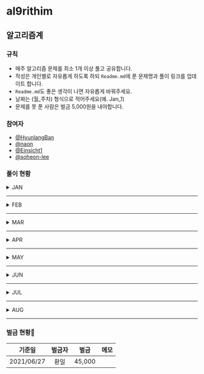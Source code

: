 # al9rithim
## 알고리즘계
### 규칙
- 매주 알고리즘 문제를 최소 1개 이상 풀고 공유합니다.
- 작성은 개인별로 자유롭게 하도록 하되 `Readme.md`에 푼 문제명과 풀이 링크를 업데이트 합니다. 
- `Readme.md`도 좋은 생각이 나면 자유롭게 바꿔주세요.
- 날짜는 (월_주차) 형식으로 적어주세요(예. Jan_1)
- 문제를 못 푼 사람은 벌금 5,000원을 내야합니다.

### 참여자
- [@HyunlangBan](https://github.com/HyunlangBan)
- [@naon](https://github.com/nanaon)
- [@Einsicht1](https://github.com/Einsicht1)
- [@soheon-lee](https://github.com/soheon-lee)

### 풀이 현황

<details>
<summary>JAN</summary>

|날짜|작성자|문제|
|:---:|:---:|:---:|
|JAN-5|[@HyunlangBan](https://github.com/HyunlangBan)|[백준_2012_등수매기기](hyunlang_ban/bj_2012_등수매기기.md)
| |[@naon](https://github.com/nanaon)|[프로그래머스_완주하지_못한_선수](naon_jeong/programmers_42576.py)|
| |[@Einsicht1](https://github.com/Einsicht1)|[프로그래머스 문자열 내림차순으로 배치하기](hwanil_kim/first_week.md)|
| | |[프로그래머스 나누어 떨어지는 숫자 배열](hwanil_kim/first_week.md) |

</details>

---

<details>
<summary>FEB</summary>

|날짜|작성자|문제|
|:---:|:---:|:---:|
|FEB-1|[@Einsicht1](https://github.com/Einsicht1)|[프로그래머스 같은 숫자는 싫어](hwanil_kim/first_week.md)| 
| | |[프로그래머스 모의고사](hwanil_kim/first_week.md)| 
| | |[회문 만들기](hwanil_kim/first_week.md)| 
| | |[프로그래머스 짝수와 홀수](hwanil_kim/second_week.md)| 
| | |[프로그래머스 약수의 합](hwanil_kim/second_week.md)| 
| | |[프로그래머스 직사각형 별찍기](hwanil_kim/second_week.md)| 
| | |[프로그래머스 핸드폰번호 가리기](hwanil_kim/second_week.md)| 
| | |[프로그래머스 자릿수 더하기](hwanil_kim/second_week.md)| 
| | |[프로그래머스 평균 구하기](hwanil_kim/second_week.md)| 
| | |[프로그래머스 시저 암호](hwanil_kim/second_week.md)| 
| | |[프로그래머스 이상한 문자 만들기](hwanil_kim/second_week.md)| 
| | |[프로그래머스 자연수 뒤집어 배열로 만들기](hwanil_kim/second_week.md)| 
| | |[프로그래머스 정수 제곱근 판별](hwanil_kim/second_week.md)| 
| |[@HyunlangBan](https://github.com/HyunlangBan)|[백준_1092_배](hyunlang_ban/bj_1092_배.md)|
| |[@naon](https://github.com/nanaon)|[프로그래머스 수박수박수박수박수박수?](naon_jeong/programmers_12922.py)|
|FEB-2|[@Einsicht1](https://github.com/Einsicht1)|[행열의 덧셈](hwanil_kim/week3.md)| 
| | |[x만큼 간격이 있는 n개의 숫자](hwanil_kim/second_week.md)| 
| | |[하샤드 수](hwanil_kim/second_week.md)| 
| | |[제일 작은 수 제거하기](hwanil_kim/second_week.md)| 
| | |[제일 작은 수 제거하기](hwanil_kim/second_week.md)| 
| | |[콜라츠 추측](hwanil_kim/second_week.md)| 
| | |[두 개 뽑아서 더하기](hwanil_kim/second_week.md)| 
| | |[크레인 인형뽑기 게임](hwanil_kim/second_week.md)| 
| |[@HyunlangBan](https://github.com/HyunlangBan)|[백준_2212_센서](hyunlang_ban/bj_2212_센서.md)|
| |[@naon](https://github.com/nanaon)|[프로그래머스_가운데 글자 가져오기](naon_jeong/programmers_12903.py)|
|FEB-3|[@Einsicht1](https://github.com/Einsicht1)|[체육복](hwanil_kim/week3.md)| 
| |[@naon](https://github.com/nanaon)|[프로그래머스_문자열 내 p와 y의 개수](naon_jeong/programmers_12916.py)|
| |[@HyunlangBan](https://github.com/HyunlangBan)|[백준_1461_도서관](hyunlang_ban/bj_1461_도서관.md)|
|FEB-4|[@HyunlangBan](https://github.com/HyunlangBan)|[백준_1781_컵라면](hyunlang_ban/bj_1781_컵라면.md)|
| |[@naon](https://github.com/nanaon)|[프로그래머스_문자열 다루기 기본](naon_jeong/programmers_12918.py)|

</details>

---

<details>
<summary>MAR</summary>

|날짜|작성자|문제|
|:---:|:---:|:---:|
|MAR-1|[@HyunlangBan](https://github.com/HyunlangBan)|[백준_9663_N-Queen](hyunlang_ban/bj_9663_N-Queen.md)|
| |[@soheon-lee](https://github.com/soheon-lee)|[프로그래머스 level1](soheon_lee/0307/0307_algoritm.py)|
| |[@naon](https://github.com/nanaon)|[프로그래머스_서울에서 김서방 찾기](naon_jeong/programmers_12919.py)|
|MAR-2|[@HyunlangBan](https://github.com/HyunlangBan)|[백준_1987_알파벳](hyunlang_ban/bj_1987_알파벳.md)|
| |[@naon](https://github.com/nanaon)|[프로그래머스_문자열을 정수로 바꾸기](naon_jeong/programmers_12925.py)|
| |[@Einsicht1](https://github.com/Einsicht1)|[소수찾기](hwanil_kim/week5.md)|
| | |[문자열 내 마음대로 정렬하기](hwanil_kim/week5.md)|
|MAR-3|[@naon](https://github.com/nanaon)|[프로그래머스_제일 작은 수 제거하기](naon_jeong/programmers_12935.py)|
| |[@HyunlangBan](https://github.com/HyunlangBan)|[백준_1759_암호만들기](hyunlang_ban/bj_1759_암호만들기.md)|
| |[@Einsicht1](https://github.com/Einsicht1)|[최대공약수와 최소공배수](hwanil_kim/week5.md)|
|MAR-4|[@naon](https://github.com/nanaon)|[프로그래머스_직사각형 별찍기](naon_jeong/programmers_12969.py)|
| |[@HyunlangBan](https://github.com/HyunlangBan)|[백준_5719_거의최단경로](hyunlang_ban/bj_5719_거의최단경로.md)|
| |[@soheon-lee](https://github.com/soheon-lee)|[프로그래머스_크레인_인형뽑기_게임](soheon_lee/0328_kakao_cranes.py)|

</details>

---

<details>
<summary>APR</summary>

|날짜|작성자|문제|메모|
|:---:|:---:|:---:|:---:|
|APR-1|[@HyunlangBan](https://github.com/HyunlangBan)|[백준_1774_우주신과의_교감](hyunlang_ban/bj_1774_우주신과의교감.md)|
| |[@soheon-lee](https://github.com/soheon-lee)|[프로그래머스_마라톤완주](soheon_lee/0404_marathon_collecionts.py)|`collections` 모듈을 배움.
| |[@Einsicht1](https://github.com/Einsicht1)|[간단한 이진탐색 구현](hwanil_kim/week6.md)|
| |[@naon](https://github.com/nanaon)|[프로그래머스_두 정수 사이의 합](naon_jeong/programmers_12912.py)|
|APR-2|[@Einsicht1](https://github.com/Einsicht1)|[재귀 삼각함수](hwanil_kim/week7.md)|
| |[@Einsicht1](https://github.com/Einsicht1)|[자릿수의 합 재귀(코드잇 문제)](hwanil_kim/week7.md)|
| |[@Einsicht1](https://github.com/Einsicht1)|[리스트 뒤집기 재귀(코드잇 문제)](hwanil_kim/week7.md)|
| |[@Einsicht1](https://github.com/Einsicht1)|[하노이의 탑](hwanil_kim/week7.md)|
| |[@Einsicht1](https://github.com/Einsicht1)|[가까운 매장 찾기](hwanil_kim/week7.md)|
| |[@Einsicht1](https://github.com/Einsicht1)|[강남역 폭우](hwanil_kim/week7.md)|
| |[@Einsicht1](https://github.com/Einsicht1)|[1 ~ n까지의 합(divide and conquer 방식)](hwanil_kim/week7.md)|
| |[@Einsicht1](https://github.com/Einsicht1)|[divide and conquer로 merge sort 구현하기)](hwanil_kim/week7.md)|
| |[@naon](https://github.com/nanaon)|[프로그래머스_K번째수](naon_jeong/programmers_42748.py)|
| |[@HyunlangBan](https://github.com/HyunlangBan)|[백준_1697_숨바꼭질](hyunlang_ban/bj_1697_숨바꼭질.md)|
|APR-3|[@Einsicht1](https://github.com/Einsicht1)|[최소 동전으로 거슬러 주기(greedy algorithm)](hwanil_kim/week8.md)|
| |[@naon](https://github.com/nanaon)|[프로그래머스_타겟 넘버](naon_jeong/programmers_43165.py)|
| |[@naon](https://github.com/nanaon)|[프로그래머스_모의고사](naon_jeong/programmers_42840.py)|
| |[@Einsicht1](https://github.com/Einsicht1)|[최소 벌금](hwanil_kim/week8.md)|
| |[@HyunlangBan](https://github.com/HyunlangBan)|[백준_2606_바이러스](hyunlang_ban/bj_2606_바이러스.md)|
| |[@soheon-lee](https://github.com/soheon-lee)|[프로그래머스 다트게임](soheon_lee/0418_dartgame.py)|
|APR-4|[@naon](https://github.com/nanaon)|[백준_프린터 큐](naon_jeong/boj_1966.py)|
| |[@naon](https://github.com/nanaon)|[백준_키로거](naon_jeong/boj_5397.py)|
| |[@naon](https://github.com/nanaon)|[백준_수 찾기](naon_jeong/boj_1920.py)|
| |[@naon](https://github.com/nanaon)|[백준_수 정렬하기2](naon_jeong/boj_2751.py)|
| |[@soheon-lee](https://github.com/soheon-lee)|[프로그래머스_2016년요일](soheon_lee/0425_2016.py)|
| |[@Einsicht1](https://github.com/Einsicht1)|[신규 아이디 추천](hwanil_kim/week9.md)|
| |[@HyunlangBan](https://github.com/HyunlangBan)|[백준_1012_유기농배추](hyunlang_ban/bj_1012_유기농배추.md)|
|APR-5|[@Einsicht1](https:/github.com/Einsicht1)|[2016년(프로그래머스)](hwanil_kim/week10.md)|
| |[@Einsicht1](https:/github.com/Einsicht1)|[예산(프로그래머스)](hwanil_kim/week10.md)|
| |[@Einsicht1](https:/github.com/Einsicht1)|[내적(프로그래머스)](hwanil_kim/week10.md)|
| |[@Einsicht1](https:/github.com/Einsicht1)|[음양 더하기(프로그래머스)](hwanil_kim/week10.md)|
| |[@Einsicht1](https:/github.com/Einsicht1)|[폰켓몬(프로그래머스)](hwanil_kim/week10.md)|
| |[@naon](https://github.com/nanaon)|[백준_공유기 설치](naon_jeong/boj_2110.py)|
| |[@naon](https://github.com/nanaon)|[프로그래머스_가장 큰 수](naon_jeong/programmers_42746.py)|
| |[@HyunlangBan](https://github.com/HyunlangBan)|[백준_1325_효율적인해킹](hyunlang_ban/bj_1325_효율적인해킹.md)|
| |[@soheon-lee](https://github.com/soheon-lee)|[음양조합](soheon_lee/0502_plusminus.js)|
| |[@Einsicht1](https:/github.com/Einsicht1)|[실패율(프로그래머스)](hwanil_kim/week10.md)|

</details>

---

<details>
<summary>MAY</summary>

|날짜|작성자|문제|메모|
|:---:|:---:|:---:|:---:|
|MAY-1|[@naon](https://github.com/nanaon)|[백준_트로피 진열](naon_jeong/boj_1668.py)|
| |[@Einsicht1](https:/github.com/Einsicht1)|[트리 순회(in-order)](hwanil_kim/week11.md)|
|MAY-2|[@HyunlangBan](https://github.com/HyunlangBan)|[백준_10282_해킹](hyunlang_ban/bj_10282_해킹.md)|
| |[@naon](https://github.com/nanaon)|[백준_나이순 정렬](naon_jeong/boj_10814.py)|
|MAY-3|[@soheon-lee](https://github.com/soheon-lee)|[BigOnotationExample](soheon_lee/0522_prefixAverageSummating.js)|
| |[@HyunlangBan](https://github.com/HyunlangBan)|[백준_2012_등수매기기](hyunlang_ban/bj_2012_등수매기기.md)|복습|
|MAY-4|[@naon](https://github.com/nanaon)|[백준_피보나치 수](naon_jeong/boj_2747.py)|
| |[@soheon-lee](https://github.com/soheon-lee)|[HashTable](soheon_lee/0525_hashTable_sumOfUniqueEntries.js)|자료구조|
| |[@HyunlangBan](https://github.com/HyunlangBan)|[백준_1092_배](hyunlang_ban/bj_1092_배.md)|복습|
</details>

---

<details>
<summary>JUN</summary>

|날짜|작성자|문제|메모|
|:---:|:---:|:---:|:---:|
|JUN-1|[@soheon-lee](https://github.com/soheon-lee)|[Stack 구현](soheon_lee/0601_stack.js)|자료구조-스택|
| |[@Einsicht1](https:/github.com/Einsicht1)|[백준-제로(10773)](hwanil_kim/week12.md)|스택|
| |[@naon](https://github.com/nanaon)|[백준_좌표 정렬하기](naon_jeong/boj_11650.py)|정렬|
| |[@HyunlangBan](https://github.com/HyunlangBan)|[백준_2212_센서](hyunlang_ban/bj_2212_센서.md)|복습|
|JUN-2|[@naon](https://github.com/nanaon)|[백준_OX퀴즈](naon_jeong/boj_8958.py)|문자열|
| |[@soheon-lee](https://github.com/soheon-lee)|[자료구조 graph](soheon_lee/0608_graph.js)|자료구조 - 그래프|
| |[@soheon-lee](https://github.com/soheon-lee)|[알고리즘 recursion_bfs](soheon_lee/0612_bfs.js)|알고리즘 - 재귀|
| |[@HyunlangBan](https://github.com/HyunlangBan)|[백준_1461_도서관](hyunlang_ban/bj_1461_도서관.md)|복습|
|JUN-3|[@HyunlangBan](https://github.com/HyunlangBan)|[백준_1781_컵라면](hyunlang_ban/bj_1781_컵라면.md)|복습|
| |[@naon](https://github.com/nanaon)|[백준_평균은 넘겠지](naon_jeong/boj_4344.py)|1차원 배열|
| |[@soheon-lee](https://github.com/soheon-lee)|[백준_평균은 넘겠](soheon_lee/0619_sorting.js)||
|JUN-4|[@Einsicht1](https:/github.com/Einsicht1)|[프로그래머스-약수의 개수와 덧셈)](hwanil_kim/week13.md)|약수|
| |[@naon](https://github.com/nanaon)|[백준_수 정렬하기 3](naon_jeong/boj_10989.py)|정렬|

</details>

---

<details>
<summary>JUL</summary>

|날짜|작성자|문제|메모|
|:---:|:---:|:---:|:---:|
|JUL-1|[@naon](https://github.com/nanaon)|[백준 단어의 개수](naon_jeong/boj_1152.py)|문자열|
| |[@HyunlangBan](https://github.com/HyunlangBan)|[백준_5719_거의최단경로](hyunlang_ban/bj_5719_거의최단경로.md)|복습|
|JUL-2|[@naon](https://github.com/nanaon)|[백준_손익분기점](naon_jeong/boj_1712.py)|기본 수학|
| |[@HyunlangBan](https://github.com/HyunlangBan)|[백준_1759_암호만들기](hyunlang_ban/bj_1759_암호만들기.md)|복습|
| |[@soheon-lee](https://github.com/soheon-lee)|[로또로또](soheon_lee/0711_lotto.js)|프로그래머스_levle1|
|JUL-3|[@Einsicht1](https:/github.com/Einsicht1)|[프로그래머스-전화번호 목록)](hwanil_kim/week14.md)|해쉬|
| |[@naon](https://github.com/nanaon)|[백준_벌집](naon_jeong/boj_2292.py)|기본 수학|
| |[@HyunlangBan](https://github.com/HyunlangBan)|[백준_1774_우주신과의교감](hyunlang_ban/bj_1774_우주신과의교감.md)|복습|
|JUL-4|[@Einsicht1](https:/github.com/Einsicht1)|[프로그래머스-위장)](hwanil_kim/week15.md)|해쉬|
| |[@Einsicht1](https:/github.com/Einsicht1)|[프로그래머스-베스트앨범)](hwanil_kim/week15.md)|해쉬|
| |[@naon](https://github.com/nanaon)|[백준_분수찾기](naon_jeong/boj_1193.py)|기본 수학|
| |[@HyunlangBan](https://github.com/HyunlangBan)|[백준_9663_N-Queen](hyunlang_ban/bj_9663_N-Queen.md)|복습|
|JUL-5|[@naon](https://github.com/nanaon)|[백준_달팽이는 올라가고 싶다](naon_jeong/boj_2869.py)|기본 수학|
| |[@HyunlangBan](https://github.com/HyunlangBan)|[백준_1987_알파벳](hyunlang_ban/bj_1987_알파벳.md)|복습|
| |[@Einsicht1](https:/github.com/Einsicht1)|[leetcode-136. Single Number](hwanil_kim/week16.md)||
| |[@soheon_lee](https:/github.com/soheon-lee)|[Programmers Keypad](soheon_lee/0801_keypad.js)||

</details>

---

<details>
<summary>AUG</summary>

|날짜|작성자|문제|메모|
|:---:|:---:|:---:|:---:|
|AUG-1|[@Einsicht1](https:/github.com/Einsicht1)|[leetcode-20. valid parentheses](hwanil_kim/week17.md)||
| |[@Einsicht1](https:/github.com/Einsicht1)|[leetcode-14. Longest Common Prefix](hwanil_kim/week17.md)||
| |[@naon](https://github.com/nanaon)|[백준_ACM 호텔](naon_jeong/boj_10250.py)|기본 수학|
| |[@HyunlangBan](https://github.com/HyunlangBan)|[백준_10989_수정렬하기](https://github.com/HyunlangBan/algorithms_reviews/blob/master/%EB%B0%B1%EC%A4%80_10989_%EC%88%98%EC%A0%95%EB%A0%AC%ED%95%98%EA%B8%B03.md)|복습|
| |[@HyunlangBan](https://github.com/HyunlangBan)|[백준_11650_좌표정렬하기](https://github.com/HyunlangBan/algorithms_reviews/blob/master/%EB%B0%B1%EC%A4%80_11650_%EC%A2%8C%ED%91%9C%EC%A0%95%EB%A0%AC%ED%95%98%EA%B8%B0.md)|복습|
|AUG-2|[@Einsicht1](https:/github.com/Einsicht1)|[백준_1874_스택수열](hwanil_kim/week18.md)||
| |[@soheon-lee](https:/github.com/soheon-lee)|[백준_1874_스택수열](soheon_lee/0815_budget.js)||
| |[@HyunlangBan](https://github.com/HyunlangBan)|[백준_1874_스택수열](https://github.com/HyunlangBan/algorithms_reviews/blob/master/%EB%B0%B1%EC%A4%80_1874_%EC%8A%A4%ED%83%9D%EC%88%98%EC%97%B4.md)|복습|
| |[@naon](https://github.com/nanaon)|[백준_부녀회장이 될테야](naon_jeong/boj_2775.py)|기본 수학|
|AUG-3|[@Einsicht1](https:/github.com/Einsicht1)|[백준_1966 프린터 큐](hwanil_kim/week19.md)||
| |[@Einsicht1](https:/github.com/Einsicht1)|[백준_5397 키로거](hwanil_kim/week19.md)||
| |[@Einsicht1](https:/github.com/Einsicht1)|[백준_10930 SHA-256](hwanil_kim/week19.md)||
| |[@Einsicht1](https:/github.com/Einsicht1)|[백준_1920 수 찾기](hwanil_kim/week19.md)||
| |[@naon](https://github.com/nanaon)|[HackerRank_Write a function](naon_jeong/hackerrank_write-a-function.py)||
| |[@soheon-lee](https://github.com/soheon-lee)|[체육복 빌려주기](soheon_lee/0822_PE.js)|와 다른 사람풀이 소름 ...|
| |[@HyunlangBan](https://github.com/HyunlangBan)|[백준_2747_재귀함수](https://github.com/HyunlangBan/algorithms_reviews/blob/master/%EB%B0%B1%EC%A4%80_2747_%ED%94%BC%EB%B3%B4%EB%82%98%EC%B9%98%EC%88%98.md)|복습|
|AUG-4|[@naon](https://github.com/nanaon)|[HackerRank_Nested Lists](naon_jeong/hackerrank_nested-lists.py)||
| |[@HyunlangBan](https://github.com/HyunlangBan)|[백준_1668_트로피진열](https://github.com/HyunlangBan/algorithms_reviews/blob/master/%EB%B0%B1%EC%A4%80_2747_%ED%94%BC%EB%B3%B4%EB%82%98%EC%B9%98%EC%88%98.md)|복습|

</details>

---
### 벌금 현황🚨 
|기준일|벌금자|벌금|메모|
|:---:|:---:|:---:|:---:|
|2021/06/27|환일|45,000||
